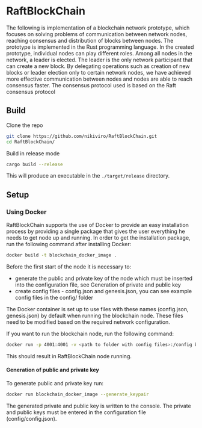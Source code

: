 # RaftBlockChain
The following is implementation of a blockchain network prototype, which focuses on solving problems of communication between network nodes, reaching consensus and distribution of blocks between nodes. The prototype is implemented in the Rust programming language. In the created prototype, individual nodes can play different roles. Among all nodes in the network, a leader is elected. The leader is the only network participant that can create a new block. By delegating operations such as creation of new blocks or leader election only to certain network nodes, we have achieved more effective communication between nodes and nodes are able to reach consensus faster. The consensus protocol used is based on the Raft consensus protocol

## Build

Clone the repo

```sh
git clone https://github.com/nikiviro/RaftBlockChain.git
cd RaftBlockChain/
```

Build in release mode

```sh
cargo build --release
```

This will produce an executable in the `./target/release` directory.

## Setup

### Using Docker

RaftBlockChain supports the use of Docker to provide an easy installation process by providing a single package that gives the user everything he
needs to get node up and running. In order to get the installation package, run the following command after installing Docker:

```sh
docker build -t blockchain_docker_image .
```    

Before the first start of the node it is necessary to:
- generate the public and private key of the node which must be inserted into the configuration file, see Generation of private and public key
- create config files - config.json and genesis.json, you can see example config files in the config/ folder 

The Docker container is set up to use files with these names (config.json, genesis.json) by default when running the blockchain node. 
These files need to be modified based on the required network configuration.

If you want to run the blockchain node, run the following command:
```sh
docker run -p 4001:4001 -v <path to folder with config files>:/config blockchain_docker_image
```

This should result in RaftBlockChain node running.

#### Generation of public and private key

To generate public and private key run: 

```sh
docker run blockchain_docker_image --generate_keypair
```  
The generated private and public key is written to the console. The private and public keys must be entered in the configuration file (config/config.json).